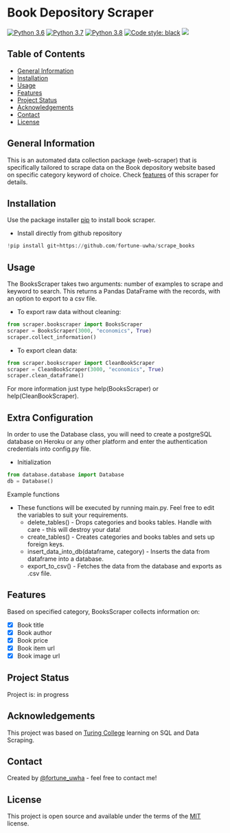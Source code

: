 # Book Depository Scraper
[![Python 3.6](https://img.shields.io/badge/python-3.6-blue.svg)](https://www.python.org/downloads/release/python-360/)
[![Python 3.7](https://img.shields.io/badge/python-3.7-blue.svg)](https://www.python.org/downloads/release/python-370/)
[![Python 3.8](https://img.shields.io/badge/python-3.8-blue.svg)](https://www.python.org/downloads/release/python-380/)
[![Code style: black](https://img.shields.io/badge/code%20style-black-000000.svg)](https://github.com/ambv/black)
![](https://github.com/fortune-uwha/scrape_books/blob/main/assets/book_depository%20logo.png)
## Table of Contents
* [General Information](#general-information)
* [Installation](#installation)
* [Usage](#usage)
* [Features](#features)
* [Project Status](#project-status)
* [Acknowledgements](#acknowledgements)
* [Contact](#contact)
* [License](#license)

## General Information
This is an automated data collection package (web-scraper) that is specifically tailored to scrape data on the Book depository website based on specific category keyword of choice. Check [features](#features) of this scraper for details.

## Installation
Use the package installer [pip](https://pip.pypa.io/en/stable/) to install book scraper.
* Install directly from github repository
```python
!pip install git+https://github.com/fortune-uwha/scrape_books
```
## Usage
The BooksScraper takes two arguments: number of examples to scrape and keyword to search. This returns a Pandas DataFrame with the records, with an option to export to a csv file.
* To export raw data without cleaning:
```python
from scraper.bookscraper import BooksScraper
scraper = BooksScraper(3000, "economics", True)
scraper.collect_information()
```
* To export clean data:
```python
from scraper.bookscraper import CleanBookScraper
scraper = CleanBookScraper(3000, "economics", True)
scraper.clean_dataframe()
```
For more information just type help(BooksScraper) or help(CleanBookScraper).

## Extra Configuration
In order to use the Database class, you will need to create a postgreSQL database on Heroku or any other platform and enter the authentication credentials into config.py file.

- Initialization
```python
from database.database import Database
db = Database()
```
Example functions
* These functions will be executed by running main.py. Feel free to edit the variables to suit your requirements.
  * delete_tables() - Drops categories and books tables. Handle with care - this will destroy your data!
  * create_tables() - Creates categories and books tables and sets up foreign keys.
  * insert_data_into_db(dataframe, category) - Inserts the data from dataframe into a database.
  * export_to_csv() - Fetches the data from the database and exports as .csv file.

## Features
Based on specified category, BooksScraper collects information on:
- [x] Book title
- [x] Book author
- [x] Book price
- [x] Book item url
- [x] Book image url

## Project Status
Project is: in progress

## Acknowledgements
This project was based on [Turing College](https://www.turingcollege.com) learning on SQL and Data Scraping.

## Contact
Created by [@fortune_uwha](https://fortune-uwha.github.io/Fortune_Portfolio/) - feel free to contact me!

## License
This project is open source and available under the terms of the [MIT](https://opensource.org/licenses/MIT) license.
